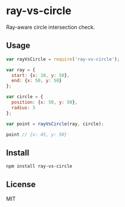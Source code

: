 # ray-vs-circle

Ray-aware circle intersection check.

## Usage

```js
var rayVsCircle = require('ray-vs-circle');

var ray = {
  start: {x: 10, y: 50},
  end: {x: 50, y: 50}
};

var circle = {
  position: {x: 50, y: 50},
  radius: 5
};

var point = rayVsCircle(ray, circle);

point // {x: 45, y: 50}
```

## Install

```bash
npm install ray-vs-circle
```

## License

MIT